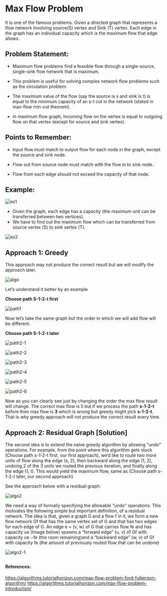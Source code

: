 # Max Flow Problem

It is one of the famous problems. Given a directed graph that represents a flow network involving source(S) vertex and Sink (T) vertex.  Each edge in the graph has an individual capacity which is the maximum flow that edge allows.


## Problem Statement:

- Maximum flow problems find a feasible flow through a single-source, single-sink flow network that is maximum.

- This problem is useful for solving complex network flow problems such as the circulation problem.

- The maximum value of the flow (say the source is s and sink is t) is equal to the minimum capacity of an s-t cut in the network (stated in max-flow min-cut theorem).

- In maximum flow graph, Incoming flow on the vertex is equal to outgoing flow on that vertex (except for source and sink vertex).


## Points to Remember:

- Input flow must match to output flow for each node in the graph, except the source and sink node.

- Flow out from source node must match with the flow in to sink node.

- Flow from each edge should not exceed the capacity of that node.


## Example:


![ex1](https://user-images.githubusercontent.com/70436834/143923833-459461b0-6333-4460-9023-5670b2b0a240.png)

- Given the graph, each edge has a capacity (the maximum unit can be transferred between two vertices). 
- We have to find out the maximum flow which can be transferred from source vertex (S) to sink vertex (T).

![ex2](https://user-images.githubusercontent.com/70436834/143923866-c0e8967c-bfc8-4387-a3af-b1779ce8e0ca.png)


## **Approach 1:** Greedy


This approach may not produce the correct result but we will modify the approach later.

![algo](https://user-images.githubusercontent.com/70436834/143923904-8e30945c-1061-4f7d-b844-732e10bab4d0.png)


Let’s understand it better by an example



**Choose path S-1-2-t first**


![path1](https://user-images.githubusercontent.com/70436834/143923939-d808017f-ab87-49f9-931a-0de5bad8d3ec.png)

Now let’s take the same graph but the order in which we will add flow will be different.

**Choose path S-1-2-t later**


![path2-1](https://user-images.githubusercontent.com/70436834/143923967-7db80566-a597-4dcd-9e57-c31cad66aa6b.png)

![path2-2](https://user-images.githubusercontent.com/70436834/143923995-922f4688-499f-4ff0-963e-26f381793ec9.png)

![path2-3](https://user-images.githubusercontent.com/70436834/143924014-06011b3a-db86-42ba-8009-48ff8fabc310.png)

![path2-4](https://user-images.githubusercontent.com/70436834/143924053-d9ed2f98-7fc0-46a8-9d5f-b181dcb49d7c.png)

![path2-5](https://user-images.githubusercontent.com/70436834/143924065-1d917201-120b-440c-aac0-87a554f29e4b.png)

![path2-6](https://user-images.githubusercontent.com/70436834/143924078-5b821c0b-4b5b-4a35-ac12-2bd92dccf289.png)

Now as you can clearly see just by changing the order the max flow result will change. The correct max flow is 5 but if we process the path **s-1-2-t** before then max flow is **3** which is wrong but greedy might pick **s-1-2-t**. That is why greedy approach will not produce the correct result every time.


## **Approach 2:** Residual Graph [Solution]

The second idea is to extend the naive greedy algorithm by allowing “undo” operations. For example, from the point where this algorithm gets stuck (Choose path s-1-2-t first, our first approach), we’d like to route two more units of flow along the edge (s, 2), then backward along the edge (1, 2), undoing 2 of the 3 units we routed the previous iteration, and finally along the edge (1, t). This would yield the maximum flow, same as (Choose path s-1-2-t later, our second approach)

See the approach below with a residual graph:

![algo2](https://user-images.githubusercontent.com/70436834/143924127-616ca2ba-bfa8-47e6-9e03-137da5670f95.png)

We need a way of formally specifying the allowable “undo” operations. This motivates the following simple but important definition, of a residual network. The idea is that, given a graph G and a flow f in it, we form a new flow network Gf that has the same vertex set of G and that has two edges for each edge of G. An edge e = (v, w) of G that carries flow fe and has capacity ue (Image below) spawns a “forward edge” (u, v) of Gf with capacity ue −fe (the room remaining)and a “backward edge” (w, v) of Gf with capacity fe (the amount of previously routed flow that can be undone)


![algo2-1](https://user-images.githubusercontent.com/70436834/143924144-e17dd8c6-4e4f-409f-8e69-9cc928662550.png)


##
#### References:
https://algorithms.tutorialhorizon.com/max-flow-problem-ford-fulkerson-algorithm/
https://algorithms.tutorialhorizon.com/max-flow-problem-introduction/
